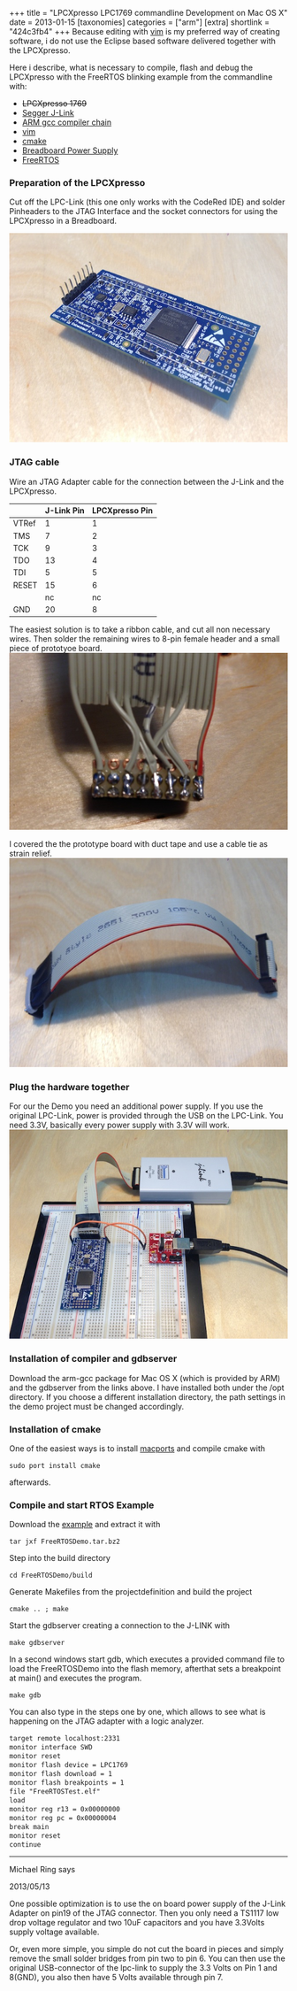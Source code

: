 +++
title = "LPCXpresso LPC1769 commandline Development on Mac OS X"
date = 2013-01-15
[taxonomies]
categories = ["arm"]
[extra]
shortlink = "424c3fb4"
+++
Because editing with [vim](http://www.vim.org) is my preferred way of creating software, i do
not use the Eclipse based software delivered together with the LPCXpresso.

Here i describe, what is necessary to compile, flash and debug the LPCXpresso with the
FreeRTOS blinking example from the commandline with:

* <s>LPCXpresso 1769</s>
* [Segger J-Link](https://www.segger.com/j-link-edu.html)
* [ARM gcc compiler chain](https://launchpad.net/gcc-arm-embedded/+download)
* [vim](http://www.vim.org)
* [cmake](https://www.cmake.org)
* [Breadboard Power Supply](https://www.sparkfun.com/products/8376)
* [FreeRTOS](https://www.freertos.org)

<!-- more -->

### Preparation of the LPCXpresso

Cut off the LPC-Link (this one only works with the CodeRed IDE) and solder Pinheaders to the
JTAG Interface and the socket connectors for using the LPCXpresso in a Breadboard.

![LPCXpresso](LPCXpresso.jpg)

### JTAG cable

Wire an JTAG Adapter cable for the connection between the J-Link and the LPCXpresso.

<table>
	<thead>
		<tr><th></th><th>J-Link Pin</th><th>LPCXpresso Pin</th></tr>
	</thead>
	<tbody>
		<tr><td>VTRef</td><td>1</td><td>1</td></tr>
		<tr><td>TMS</td><td>7</td><td>2</td></tr>
		<tr><td>TCK</td><td>9</td><td>3</td></tr>
		<tr><td>TDO</td><td>13</td><td>4</td></tr>
		<tr><td>TDI</td><td>5</td><td>5</td></tr>
		<tr><td>RESET</td><td>15</td><td>6</td></tr>
		<tr><td></td><td>nc</td><td>nc</td></tr>
		<tr><td>GND</td><td>20</td><td>8</td></tr>
	</tbody>
</table>

The easiest solution is to take a ribbon cable, and cut all non necessary wires. Then solder
the remaining wires to 8-pin female header and a small piece of prototyoe board.
![LPCXpresso JTAG](LPCXpresso_JTAG_1.jpg)

I covered the the prototype board with duct tape and use a cable tie as strain relief.
![LPCXpresso JTAG](LPCXpresso_JTAG_2.jpg)

### Plug the hardware together

For our the Demo you need an additional power supply. If you use the original LPC-Link,
power is provided through the USB on the LPC-Link. You need 3.3V, basically every power
supply with 3.3V will work.
![LPCXpresso Demo](LPCXpresso_Demo.jpg)

### Installation of compiler and gdbserver

Download the arm-gcc package for Mac OS X (which is provided by ARM) and the gdbserver
from the links above. I have installed both under the /opt directory. If you choose a
different installation directory, the path settings in the demo project must be changed
accordingly.

### Installation of cmake

One of the easiest ways is to install [macports](https://www.macports.org) and compile cmake with

```
sudo port install cmake
```

afterwards.

### Compile and start RTOS Example

Download the [example](FreeRTOSDemo.tar.bz2) and extract it with

```
tar jxf FreeRTOSDemo.tar.bz2
```

Step into the build directory

```
cd FreeRTOSDemo/build
```

Generate Makefiles from the projectdefinition and build the project

```
cmake .. ; make
```

Start the gdbserver creating a connection to the J-LINK with

```
make gdbserver
```

In a second windows start gdb, which executes a provided command file to load the
FreeRTOSDemo into the flash memory, afterthat sets a breakpoint at main() and executes
the program.

```
make gdb
```

You can also type in the steps one by one, which allows to see what is happening on the
JTAG adapter with a logic analyzer.

```
target remote localhost:2331
monitor interface SWD
monitor reset
monitor flash device = LPC1769
monitor flash download = 1
monitor flash breakpoints = 1
file "FreeRTOSTest.elf"
load
monitor reg r13 = 0x00000000
monitor reg pc = 0x00000004
break main
monitor reset
continue
```


<div class="comments">
<hr class="comments-ruler" />
<div class="comments-level-1">
<p class="comments-author">Michael Ring says</p>
<p class="comments-date">2013/05/13</p>
<p>
One possible optimization is to use the on board power supply of the J-Link Adapter on
pin19 of the JTAG connector. Then you only need a TS1117 low drop voltage regulator and
two 10uF capacitors and you have 3.3Volts supply voltage available.
</p>
<p>
Or, even more simple, you simple do not cut the board in pieces and simply remove the
small solder bridges from pin two to pin 6. You can then use the original USB-connector
of the lpc-link to supply the 3.3 Volts on Pin 1 and 8(GND), you also then have
5 Volts available through pin 7.
</p>
</div>
</div>
